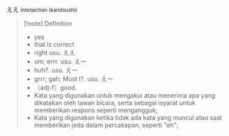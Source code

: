 ええ
<small>interjection (kandoushi)
</small>
>[!note] Definition
>- yes
>- that is correct
>- right
>  usu. ええ
>- um; errr.
>  usu. えー
>- huh?.
>  usu. えー
>- grrr; gah; Must I?.
>  usu. えー
>- 〘adj-f〙good.
>- Kata yang digunakan untuk mengakui atau menerima apa yang dikatakan oleh lawan bicara, serta sebagai isyarat untuk memberikan respons seperti mengangguk;
>- Kata yang digunakan ketika tidak ada kata yang muncul atau saat memberikan jeda dalam percakapan, seperti "eh";


